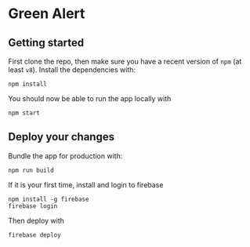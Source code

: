 # Green Alert

## Getting started
First clone the repo, then make sure you have a recent version of `npm` (at least `v8`).
Install the dependencies with:
```
npm install
```

You should now be able to run the app locally with
```
npm start
```

## Deploy your changes
Bundle the app for production with:
```
npm run build
```

If it is your first time, install and login to firebase
```
npm install -g firebase
firebase login
```

Then deploy with 
```
firebase deploy
```
